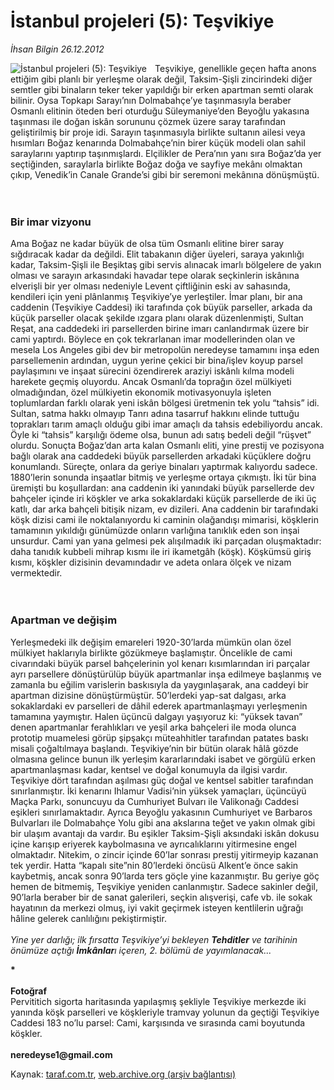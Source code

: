 # İstanbul projeleri (5): Teşvikiye

*İhsan Bilgin 26.12.2012*

<div class="yazi"><img align="left" alt="İstanbul projeleri (5): Teşvikiye" border="0" src="http://www.taraf.com.tr/fotoraflar/makaleler/istanbul-projeleri-5-tesvikiye_5817_orijinal.jpg" style="border-right-width:10px; border-color:#FFFFFF"/><p>Teşvikiye, genellikle geçen hafta anons ettiğim gibi planlı bir yerleşme olarak değil, Taksim-Şişli zincirindeki diğer semtler gibi binaların teker teker yapıldığı bir erken apartman semti olarak bilinir. Oysa Topkapı Sarayı’nın Dolmabahçe’ye taşınmasıyla beraber Osmanlı elitinin öteden beri oturduğu Süleymaniye’den Beyoğlu yakasına taşınması ile doğan iskân sorununu çözmek üzere saray tarafından geliştirilmiş bir proje idi. Sarayın taşınmasıyla birlikte sultanın ailesi veya hısımları Boğaz kenarında Dolmabahçe’nin birer küçük modeli olan sahil saraylarını yaptırıp taşınmışlardı. Elçilikler de Pera’nın yanı sıra Boğaz’da yer seçtiğinden, saraylarla birlikte Boğaz doğa ve sayfiye mekânı olmaktan çıkıp, Venedik’in Canale Grande’si gibi bir seremoni mekânına dönüşmüştü.<br/><br/><br/></p>
<h3>Bir imar vizyonu</h3>
<p>Ama Boğaz ne kadar büyük de olsa tüm Osmanlı elitine birer saray sığdıracak kadar da değildi. Elit tabakanın diğer üyeleri, saraya yakınlığı kadar, Taksim-Şişli ile Beşiktaş gibi servis alınacak imarlı bölgelere de yakın olması ve sarayın arkasındaki havadar tepe olarak seçkinlerin iskânına elverişli bir yer olması nedeniyle Levent çiftliğinin eski av sahasında, kendileri için yeni plânlanmış Teşvikiye’ye yerleştiler. İmar planı, bir ana caddenin (Teşvikiye Caddesi) iki tarafında çok büyük parseller, arkada da küçük parseller olacak şekilde ızgara planı olarak düzenlenmişti, Sultan Reşat, ana caddedeki iri parsellerden birine imarı canlandırmak üzere bir cami yaptırdı. Böylece en çok tekrarlanan imar modellerinden olan ve mesela Los Angeles gibi dev bir metropolün neredeyse tamamını inşa eden parsellemenin ardından, uygun yerine çekici bir bina/işlev koyup parsel paylaşımını ve inşaat sürecini özendirerek araziyi iskânlı kılma modeli harekete geçmiş oluyordu. Ancak Osmanlı’da toprağın özel mülkiyeti olmadığından, özel mülkiyetin ekonomik motivasyonuyla işleten toplumlardan farklı olarak yeni iskân bölgesi üretmenin tek yolu “tahsis” idi. Sultan, satma hakkı olmayıp Tanrı adına tasarruf hakkını elinde tuttuğu toprakları tarım amaçlı olduğu gibi imar amaçlı da tahsis edebiliyordu ancak. Öyle ki “tahsis” karşılığı ödeme olsa, bunun adı satış bedeli değil “rüşvet” olurdu. Sonuçta Boğaz’dan arta kalan Osmanlı eliti, yine prestij ve pozisyona bağlı olarak ana caddedeki büyük parsellerden arkadaki küçüklere doğru konumlandı. Süreçte, onlara da geriye binaları yaptırmak kalıyordu sadece. 1880’lerin sonunda inşaatlar bitmiş ve yerleşme ortaya çıkmıştı. İki tür bina üremişti bu koşullardan: ana caddenin iki yanındaki büyük parsellerde dev bahçeler içinde iri köşkler ve arka sokaklardaki küçük parsellerde de iki üç katlı, dar arka bahçeli bitişik nizam, ev dizileri. Ana caddenin bir tarafındaki köşk dizisi cami ile noktalanıyordu ki caminin olağandışı mimarisi, köşklerin tamamının yıkıldığı günümüzde onların varlığına tanıklık eden son inşai unsurdur. Cami yan yana gelmesi pek alışılmadık iki parçadan oluşmaktadır: daha tanıdık kubbeli mihrap kısmı ile iri ikametgâh (köşk). Köşkümsü giriş kısmı, köşkler dizisinin devamındadır ve adeta onlara ölçek ve nizam vermektedir. <br/><br/><br/></p>
<h3>Apartman ve değişim</h3>
<p>Yerleşmedeki ilk değişim emareleri 1920-30’larda mümkün olan özel mülkiyet haklarıyla birlikte gözükmeye başlamıştır. Öncelikle de cami civarındaki büyük parsel bahçelerinin yol kenarı kısımlarından iri parçalar ayrı parsellere dönüştürülüp büyük apartmanlar inşa edilmeye başlanmış ve zamanla bu eğilim varislerin baskısıyla da yaygınlaşarak, ana caddeyi bir apartman dizisine dönüştürmüştür. 50’lerdeki yap-sat dalgası, arka sokaklardaki ev parselleri de dâhil ederek apartmanlaşmayı yerleşmenin tamamına yaymıştır. Halen üçüncü dalgayı yaşıyoruz ki: “yüksek tavan” denen apartmanlar ferahlıkları ve yeşil arka bahçeleri ile moda olunca prototip muamelesi görüp şipşakçı müteahhitler tarafından patates baskı misali çoğaltılmaya başlandı. Teşvikiye’nin bir bütün olarak hâlâ gözde olmasına gelince bunun ilk yerleşim kararlarındaki isabet ve görgülü erken apartmanlaşması kadar, kentsel ve doğal konumuyla da ilgisi vardır. Teşvikiye dört tarafından aşılması güç doğal ve kentsel sabitler tarafından sınırlanmıştır. İki kenarını Ihlamur Vadisi’nin yüksek yamaçları, üçüncüyü Maçka Parkı, sonuncuyu da Cumhuriyet Bulvarı ile Valikonağı Caddesi eşikleri sınırlamaktadır. Ayrıca Beyoğlu yakasının Cumhuriyet ve Barbaros Bulvarları ile Dolmabahçe Yolu gibi ana akslarına teğet ve yakın olmak gibi bir ulaşım avantajı da vardır. Bu eşikler Taksim-Şişli aksındaki iskân dokusu içine karışıp eriyerek kaybolmasına ve ayrıcalıklarını yitirmesine engel olmaktadır. Nitekim, o zincir içinde 60’lar sonrası prestij yitirmeyip kazanan tek yerdir. Hatta “kapalı site”nin 80’lerdeki öncüsü Alkent’e önce sakin kaybetmiş, ancak sonra 90’larda ters göçle yine kazanmıştır. Bu geriye göç hemen de bitmemiş, Teşvikiye yeniden canlanmıştır. Sadece sakinler değil, 90’larla beraber bir de sanat galerileri, seçkin alışverişi, cafe vb. ile sokak hayatının da merkezi olmuş, iyi vakit geçirmek isteyen kentlilerin uğrağı hâline gelerek canlılığını pekiştirmiştir.<br/><br/><i>Yine yer darlığı; ilk fırsatta Teşvikiye’yi bekleyen <b>Tehditler</b> ve tarihinin önümüze açtığı <b>İmkânlar</b>ı içeren, 2. bölümü de yayımlanacak...</i></p>
<p><strong>*<br/><br/></strong><strong>Fotoğraf<br/></strong>Pervititich sigorta haritasında yapılaşmış şekliyle Teşvikiye merkezde iki yanında köşk parselleri ve köşkleriyle tramvay yolunun da geçtiği Teşvikiye Caddesi 183 no’lu parsel: Cami, karşısında ve sırasında cami boyutunda köşkler.<br/><br/><strong>neredeyse1@gmail.com</strong></p>
</div>

Kaynak: [taraf.com.tr](http://www.taraf.com.tr/ihsan-bilgin/makale-istanbul-projeleri-5-tesvikiye.htm), [web.archive.org (arşiv bağlantısı)](http://web.archive.org/web/20131107084348/http://www.taraf.com.tr/ihsan-bilgin/makale-istanbul-projeleri-5-tesvikiye.htm)
